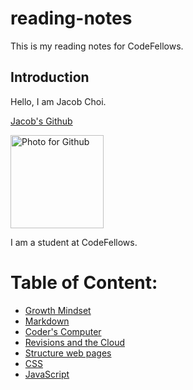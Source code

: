 # reading-notes
This is my reading notes for CodeFellows.

## Introduction
Hello, I am Jacob Choi.

[Jacob's Github](https://github.com/Choij12)

<img width="149" alt="Photo for Github" src="https://user-images.githubusercontent.com/91853244/135907212-c1ccc99f-d533-48ab-8684-3f40a592fd2d.png">

I am a student at CodeFellows.

# Table of Content:
- [Growth Mindset](growth_mindset.md)
- [Markdown](markdown.md)
- [Coder's Computer](Coder's_Computer.md)
- [Revisions and the Cloud](Revisions_and_the_cloud.md)
- [Structure web pages](Structure_Web_Pages_With_HTML.md)
- [CSS](CSS.md)
- [JavaScript](Javascript.md)
